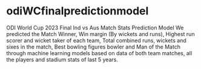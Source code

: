 # odiWCfinalpredictionmodel
ODI World Cup 2023 Final Ind vs Aus Match Stats Prediction Model
We predicted the Match Winner, Win margin (By wickets and runs), Highest run scorer and wicket taker of each team, Total combined runs, wickets and sixes in the match, Best bowling figures bowler and Man of the Match through machine learning models based on data of both team matches, all the players and stadium stats of last 5 years.

